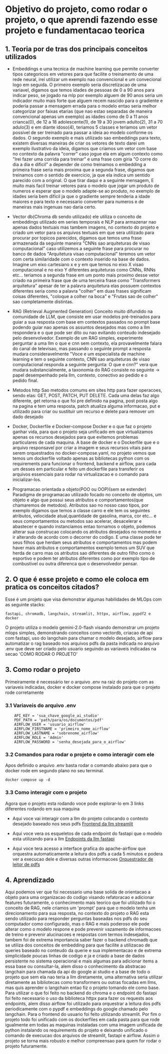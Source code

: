 # Objetivo do projeto, como rodar o projeto, o que aprendi fazendo esse projeto e fundamentacao teorica

## 1. Teoria por de tras dos principais conceitos utilizados

- Embeddings
 e uma tecnica de machine learning que permite converter tipos categoricos em vetores para que facilite o treinamento de uma rede neural, irei utilizar um exemplo nao convencional e um convecional logo em seguida. O primeiro exemplo seria discretizacao de uma variavel, digamos que temos idades de pessoas de 0 a 90 anos para indicar peso, se jogado na mlp por exemplo alguem de 90 anos seria um indicador muito mais forte que alguem recem nascido para o gradiente e poderia passar a mensagem errada para o modelo entao seria melhor categorizar por faixas etarias (que nao estao separadas de maneira convencional apenas um exemplo) as idades como de 0 a 11 anos crianca(0), de 12 a 18 adolescente(1), de 19 a 30 jovem adulto(2), 31 a 70 adulo(3) e em diante idoso(4), teriamos 5 classes e teriamos um vetor possivel de ser treinado para passar a ideia ao modelo conforme os dados. O segundo exemplo e mais utilizado sao embeddings para texto, existem diversas maneiras de criar os vetores de texto darei um exemplo ilustrativo da ideia, digamos que criamos um vetor com base no contexto da palavra "correr" caso jogue ela em algum contexto como "Irei fazer uma corrida para treinar" e uma frase com giria "O corre do dia a dia e dificil" a depender de como treinamos o embedding a primeira frase seria mais proxima que a segunda frase, digamos que treinamos com o sentido de exercicio, ja que ela indica um sentido parecido com a original. O que tirar daqui e a seguinte mensagem, E muito mais facil treinar vetores para o modelo que jogar um produto de numeros e esperar que o modelo adapte-se ao produto, no exemplo de idades seria bem dificil ja que o gradiente sempre tenderia a idade maiores e para texto e necessario converter para numeros e de maneiras mais ingenuas nao daria certo. 

- Vector db(Chroma db sendo utilizado)
 ele utiliza o conceito de embeddings utilizado em series temporais e NLP para armazenar nao apenas dados textuais mas tambem imagens, no contexto do projeto e criado um vetor para os arquivos textuais em que sera utilizado para procurar por topicos parecidos, digamos que temos uma frase armazenada da seguinte maneira "CNNs sao arquiteturas de visao computacional" caso utilizemos a seguinte frase para procurar no banco de dados "Arquitetura visao computacional" teremos um vetor com certa similaridade com o contexto inserido na base de dados. Imagine um eixo cartesiano x e y em que temos no eixo X visao computacional e no eixo Y diferentes arquiteturas como CNNs, RNNs etc... teriamos a segunda frase em um ponto mais proximo desse vetor criado na primeira frase que de uma terceira frase como "Transformers arquitetura" apesar de ter a palavra arquitetura elas possuem contextos diferentes seria como a palavra "colher" em duas frases significam coisas diferentes, "coloque a colher na boca" e "Frutas sao de colher" sao completamente distintas.

- RAG (Retrieval Augmented Generation)
 Conceito muito difundido na comunidade de LLM, que consiste em usar modelos pré-treinados para guiar a sua resposta com base em contextos passados no prompt base podendo guiar nao apenas os assuntos desejados mas como a llm respondera e o que pode ser dito ou nao evitando conteudo indesejado pelo desenvolvedor. Exemplo de um RAG simples, experimente perguntar a uma llm o que e cnn sem contexto, ela provavelmente falara do canal de televisao, mas passando o seguinte prompt a resposta mudara consideravelmente "Voce e um especialista de machine learning e tem o seguinte contexto, CNN sao arquiteturas de visao computacional responda a seguinte pergunta: O que e cnn?" vera que mudara substancialmente, a taxonomia do RAG consiste no seguinte -> papel desempenhado pela llm, contexto, conectivo ao pedido e o pedido final.

- Metodos http
 Sao metodos comums em sites http para fazer operacoes, sendo elas: GET, POST, PATCH, PUT DELETE. Cada uma delas faz algo diferente, get retorna o que foi pre definido na pagina, post posta algo na pagina e tem uma resposta, patch atualiza alguma informacao, put e utilizado para criar ou sustituir um recurso e delete para remover um dado desejado

- Docker, Dockerfile e Docker-compose
 Docker e o que faz o projeto ganhar vida, para que o projeto seja unificado em que virtualizamos apenas os recursos desejados para que evitemos problemas particulares de cada maquina. A base de docker e o Dockerfile que e o arquivo responsavel por criar a imagem e seus recursos vitais para serem orquestrados no docker-compose.yaml, no projeto vemos que temos um dockerfile voltado apenas as bibliotecas python com os requirements para funcionar o frontend, backend e airflow, para cada um desses em particular e feito um dockerfile para transferir os arquivos essenciais para rodar na virtualizacao e o comando para inicializar-los.

- Programacao orientada a objeto(POO ou OOP)(sem se estender)
 Paradigma de programacao utilizado focado no conceito de objetos, um objeto e algo que possui seus atributos e comportamentos(que chamaremos de metodos). Atributos sao no nosso caso tipos, por exemplo digamos que temos a classe carro e ele tem os seguintes atributos, velocidade atual,quantidade de gasolina, marca, cor etc... e seus comportamentos ou metodos sao acelerar, desacelerar e abastecer e quando instanciamos entao tornamos o objeto, podemos alterar sua construcao colocando os atributos desejados no momento e ir alterando de acordo com o decorrer do codigo. E uma classe pode ter seus filhos que herdam seus atributos e comportamentos mas podem haver mais atributos e comportamentos exemplo temos um SUV que herda de carro mas os atributos sao diferentes de outro filho como o esportivo e podem ter atributos diferentes como por exemplo tipo de combustivel ou outra diferenca que o desenvolvedor pensar.

## 2. O que é esse projeto e como ele coloca em pratica os conceitos citados?

Esse é um projeto que visa demonstrar algumas habilidades de MLOps com as seguinte stacks:

```
fastapi, chromadb, langchain, streamlit, httpx, airflow, pypdf2 e docker
```

O projeto utiliza o modelo gemini-2.0-flash visando demonstrar um projeto mlops simples,
demonstrando conceitos como vectordb, criacao de api com fastapi, uso do langchain para chamar
o modelo desejado, airflow para automatizar o rag baseado nos arquivos pdfs da pasta indicada 
no arquivo .env que deve ser criado pelo usuario seguindo as variaveis indicadas na secao 'COMO RODAR O PROJETO'

## 3. Como rodar o projeto

Primeiramente é necessário ter o arquivo .env na raiz do projeto com as variaveis indicadas, docker e docker compose instalado para que o projeto rode corretamente

### 3.1 Variaveis do arquivo .env
```
    API_KEY = 'sua_chave_google_ai_studio'
    PDF_PATH = 'path/para/os/documentos/pdf'
    AIRFLOW_USER = 'usuario_airflow'
    AIRFLOW_FIRSTNAME = 'primeiro_nome_airflow'
    AIRFLOW_LASTNAME = 'sobrenome_airflow'
    AIRFLOW_ROLE = 'Admin'
    AIRFLOW_PASSWORD = 'senha_desejada_para_o_airflow'
```

### 3.2 Comandos para rodar o projeto e como interagir com ele 

Apos definido o arquivo .env basta rodar o comando abaixo para que o docker rode em segundo plano no seu terminal.

```
docker compose up -d 
```

### 3.3 Como interagir com o projeto

Agora que o projeto esta rodando voce pode explorar-lo em 3 links diferentes rodando em sua maquina

- Aqui voce vai interagir com a llm do projeto colocando o contexto desejado baseado nos seus pdfs 
[Frontend da llm streamlit](http://localhost:8501)

- Aqui voce vera os esqueletos de cada endpoint do fastapi que o modelo esta utilizando para a llm 
[Endpoints da llm fastapi](http://localhost:8000)

- Aqui voce tera acesso a interface grafica do apache-airflow que orquestra automaticamente a leitura dos pdfs a cada 5 minutos e podera ver a execucao dele e diversas outras informacoes
[Orquestrador de leitor de pdfs](http://localhost:8080)

## 4. Aprendizado

Aqui podemos ver que foi necessario uma base solida de orientacao a objeto para uma organizacao do codigo visando refatoracao e adicionar features futuramente, o conhecimento mais teorico que foi utilizado foi o conceito de RAG, nele criamos um 'prompt' para que o modelo tenha um direcionamento para sua resposta, no contexto do projeto o RAG esta sendo utilizado para responder perguntas baseadas nos pdfs do seu computador como configurado, mas o RAG e mais poderoso ele pode alterar como o modelo respone e pode prevenir vazamento de informacoes de treino e prevenir alucinacoes e respostas com termos indesejados, tambem foi de extrema importancia saber fazer o backend chromadb que se utiliza dos conceitos de embedding para que facilite a utilizacao de queries baseado no conteudo da querie e sua implementacao e de extrema simplicidade poucas linhas de codigo e ja e criado a base de dados persistente no sistema operacional e mais algumas para adicionar items a essa base ou consultar-la, alem disso o conhecimento da abstracao langchain para chamada da api do google ai studio e a base de todo o projeto que sem ela nao teria a llm diretamente, uma alternativa seria utilizar diretamente as bibliotecas como transformers ou outras focadas em llms, mas quis aprender o langchain entao fiz o projeto tomando ele como base. Para utilizar o que foi feito no backend do chroma e o endpoint do fastapi foi feito necessario o uso da biblioteca httpx para fazer os requests aos endpoints, alem disso airflow foi utilizado para orquestrar a leitura dos pdfs periodicamente com o pypdf e embeddings do google chamado pelo langchain. Para o frontend do usuario foi feito utilizando streamlit. Por fim o projeto todo foi unificado com os dockerfiles em cada pasta para que rode igualmente em todas as maquinas instaladas com uma imagem unificada de python instalando os requirements do projeto e deixando unificado o comando de execucao dos arquivos de streamlit, fastapi e airflow. Assim o projeto se torna mais robusto e melhor compreensao para quem for rodar o projeto futuramente.
